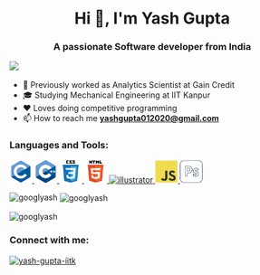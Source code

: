 <h1 align="center">Hi 👋, I'm Yash Gupta</h1>
<h3 align="center">A passionate Software developer from India</h3>

![](https://komarev.com/ghpvc/?username=Googlyash&style=flat&color=green)
- 🔭 Previously worked as Analytics Scientist at Gain Credit
- 🎓 Studying Mechanical Engineering at IIT Kanpur
- ❤️ Loves doing competitive programming
- 📫 How to reach me **yashgupta012020@gmail.com**

<h3 align="left">Languages and Tools:</h3>
<p align="left"> <a href="https://www.cprogramming.com/" target="_blank" rel="noreferrer"> <img src="https://raw.githubusercontent.com/devicons/devicon/master/icons/c/c-original.svg" alt="c" width="40" height="40"/> </a> <a href="https://www.w3schools.com/cpp/" target="_blank" rel="noreferrer"> <img src="https://raw.githubusercontent.com/devicons/devicon/master/icons/cplusplus/cplusplus-original.svg" alt="cplusplus" width="40" height="40"/> </a> <a href="https://www.w3schools.com/css/" target="_blank" rel="noreferrer"> <img src="https://raw.githubusercontent.com/devicons/devicon/master/icons/css3/css3-original-wordmark.svg" alt="css3" width="40" height="40"/> </a> <a href="https://www.w3.org/html/" target="_blank" rel="noreferrer"> <img src="https://raw.githubusercontent.com/devicons/devicon/master/icons/html5/html5-original-wordmark.svg" alt="html5" width="40" height="40"/> </a> <a href="https://www.adobe.com/in/products/illustrator.html" target="_blank" rel="noreferrer"> <img src="https://www.vectorlogo.zone/logos/adobe_illustrator/adobe_illustrator-icon.svg" alt="illustrator" width="40" height="40"/> </a> <a href="https://developer.mozilla.org/en-US/docs/Web/JavaScript" target="_blank" rel="noreferrer"> <img src="https://raw.githubusercontent.com/devicons/devicon/master/icons/javascript/javascript-original.svg" alt="javascript" width="40" height="40"/> </a> <a href="https://www.photoshop.com/en" target="_blank" rel="noreferrer"> <img src="https://raw.githubusercontent.com/devicons/devicon/master/icons/photoshop/photoshop-line.svg" alt="photoshop" width="40" height="40"/> </a> </p>

<p><img align="left" src="https://github-readme-stats.vercel.app/api/top-langs?username=googlyash&show_icons=true&locale=en&layout=compact" alt="googlyash" /></p>

<p>&nbsp;<img align="center" src="https://github-readme-stats.vercel.app/api?username=googlyash&show_icons=true&locale=en" alt="googlyash" /></p>

<p><img align="center" src="https://github-readme-streak-stats.herokuapp.com/?user=googlyash&" alt="googlyash" /></p>


<h3 align="left">Connect with me:</h3>
<p align="left">
<a href="https://linkedin.com/in/yash-gupta-iitk" target="blank"><img align="center" src="https://raw.githubusercontent.com/rahuldkjain/github-profile-readme-generator/master/src/images/icons/Social/linked-in-alt.svg" alt="yash-gupta-iitk" height="30" width="40" /></a>
<!-- <a href="https://codeforces.com/profile/greensignal" target="blank"><img align="center" src="https://raw.githubusercontent.com/rahuldkjain/github-profile-readme-generator/master/src/images/icons/Social/codeforces.svg" alt="greensignal" height="30" width="40" /></a>
<a href="https://www.leetcode.com/greensignal" target="blank"><img align="center" src="https://raw.githubusercontent.com/rahuldkjain/github-profile-readme-generator/master/src/images/icons/Social/leet-code.svg" alt="greensignal" height="30" width="40" /></a>
<a href="https://auth.geeksforgeeks.org/user/indianyashg" target="blank"><img align="center" src="https://raw.githubusercontent.com/rahuldkjain/github-profile-readme-generator/master/src/images/icons/Social/geeks-for-geeks.svg" alt="indianyashg" height="30" width="40" /></a>
<a href="https://www.codechef.com/users/greensignal" target="blank"><img align="center" src="https://cdn.jsdelivr.net/npm/simple-icons@3.1.0/icons/codechef.svg" alt="greensignal" height="30" width="40" /></a> -->
<!-- <a href="https://fb.com/yashgupta20iitk" target="blank"><img align="center" src="https://raw.githubusercontent.com/rahuldkjain/github-profile-readme-generator/master/src/images/icons/Social/facebook.svg" alt="yashgupta20iitk" height="30" width="40" /></a> -->
<!-- <a href="https://instagram.com/yashguptaa007" target="blank"><img align="center" src="https://raw.githubusercontent.com/rahuldkjain/github-profile-readme-generator/master/src/images/icons/Social/instagram.svg" alt="yashguptaa007" height="30" width="40" /></a> -->
</p>


<!--- - 👋 Hi, I’m Yash Gupta, a final year student in Mechanical Engineering, IIT Kanpur.
- 🌱 I’m currently learning DSA,FullStackWebDev.
- 📫 How to reach me- indianyashg@gmail.com, yashgupta20@iitk.ac.in. --->
<!---- 💞️ I’m looking to collaborate on ...
- 👀 I’m interested in ...


Googlyash/Googlyash is a ✨ special ✨ repository because its `README.md` (this file) appears on your GitHub profile.
You can click the Preview link to take a look at your changes.
--->
